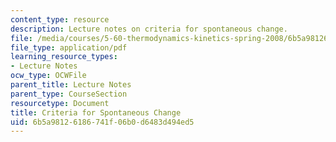 ```yaml
---
content_type: resource
description: Lecture notes on criteria for spontaneous change.
file: /media/courses/5-60-thermodynamics-kinetics-spring-2008/6b5a98126186741f06b0d6483d494ed5_lec_12.pdf
file_type: application/pdf
learning_resource_types:
- Lecture Notes
ocw_type: OCWFile
parent_title: Lecture Notes
parent_type: CourseSection
resourcetype: Document
title: Criteria for Spontaneous Change
uid: 6b5a9812-6186-741f-06b0-d6483d494ed5
---
```

